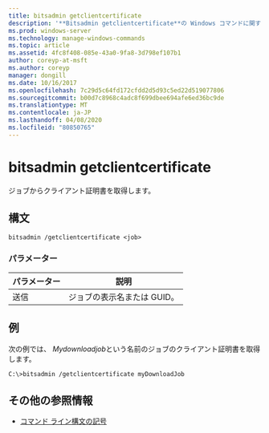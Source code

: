 ```yaml
---
title: bitsadmin getclientcertificate
description: '**Bitsadmin getclientcertificate**の Windows コマンドに関するトピックでは、ジョブからクライアント証明書を取得します。'
ms.prod: windows-server
ms.technology: manage-windows-commands
ms.topic: article
ms.assetid: 4fc8f408-085e-43a0-9fa8-3d798ef107b1
author: coreyp-at-msft
ms.author: coreyp
manager: dongill
ms.date: 10/16/2017
ms.openlocfilehash: 7c29d5c64fd172cfdd2d5d93c5ed22d519077806
ms.sourcegitcommit: b00d7c8968c4adc8f699dbee694afe6ed36bc9de
ms.translationtype: MT
ms.contentlocale: ja-JP
ms.lasthandoff: 04/08/2020
ms.locfileid: "80850765"
---
```

# <a name="bitsadmin-getclientcertificate"></a>bitsadmin getclientcertificate

ジョブからクライアント証明書を取得します。

## <a name="syntax"></a>構文

```
bitsadmin /getclientcertificate <job>
```

### <a name="parameters"></a>パラメーター

| パラメーター | 説明 |
| -------------- | -------------- |
| 送信 | ジョブの表示名または GUID。 |

## <a name="examples"></a><a name=BKMK_examples></a>例

次の例では、 *Mydownloadjob*という名前のジョブのクライアント証明書を取得します。

```
C:\>bitsadmin /getclientcertificate myDownloadJob
```

## <a name="additional-references"></a>その他の参照情報

- [コマンド ライン構文の記号](command-line-syntax-key.md)